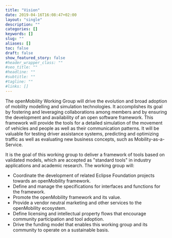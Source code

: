 ```yaml
---
title: "Vision"
date: 2019-04-16T16:08:47+02:00
layout: "single"
description: ""
categories: []
keywords: []
slug: ""
aliases: []
toc: false
draft: false
show_featured_story: false
#header_wrapper_class: ""
#seo_title: ""
#headline: ""
#subtitle: ""
#tagline: ""
#links: []
---
```


The openMobility Working Group will drive the evolution and broad adoption of mobility modelling and simulation technologies. It accomplishes its goal by fostering and leveraging collaborations among members and by ensuring the development and availability of an open software framework. This framework will provide the tools for a detailed simulation of the movement of vehicles and people as well as their communication patterns. It will be valuable for testing driver assistance systems, predicting and optimizing traffic as well as evaluating new business concepts, such as Mobility-as-a-Service.

It is the goal of this working group to deliver a framework of tools based on validated models, which are accepted as "standard tools" in industry applications and academic research. The working group will:

- Coordinate the development of related Eclipse Foundation projects towards an openMobility framework.
- Define and manage the specifications for interfaces and functions for the framework.
- Promote the openMobility framework and its value.
- Provide a vendor neutral marketing and other services to the openMobility ecosystem.
- Define licensing and intellectual property flows that encourage community participation and tool adoption.
- Drive the funding model that enables this working group and its community to operate on a sustainable basis.